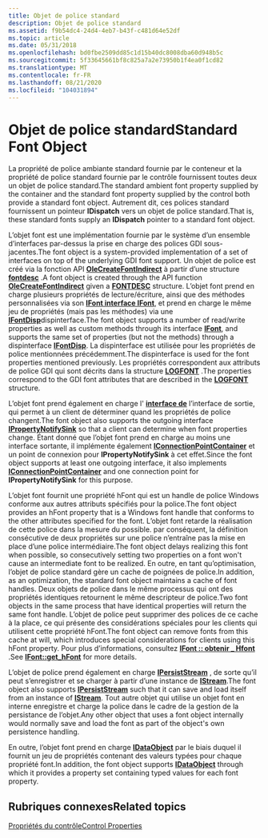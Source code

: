 ```yaml
---
title: Objet de police standard
description: Objet de police standard
ms.assetid: f9b54dc4-24d4-4eb7-b43f-c481d64e52df
ms.topic: article
ms.date: 05/31/2018
ms.openlocfilehash: bd0fbe2509dd85c1d15b40dc8008dba60d948b5c
ms.sourcegitcommit: 5f33645661bf8c825a7a2e73950b1f4ea0f1cd82
ms.translationtype: MT
ms.contentlocale: fr-FR
ms.lasthandoff: 08/21/2020
ms.locfileid: "104031894"
---
```

# <a name="standard-font-object"></a><span data-ttu-id="42772-103">Objet de police standard</span><span class="sxs-lookup"><span data-stu-id="42772-103">Standard Font Object</span></span>

<span data-ttu-id="42772-104">La propriété de police ambiante standard fournie par le conteneur et la propriété de police standard fournie par le contrôle fournissent toutes deux un objet de police standard.</span><span class="sxs-lookup"><span data-stu-id="42772-104">The standard ambient font property supplied by the container and the standard font property supplied by the control both provide a standard font object.</span></span> <span data-ttu-id="42772-105">Autrement dit, ces polices standard fournissent un pointeur **IDispatch** vers un objet de police standard.</span><span class="sxs-lookup"><span data-stu-id="42772-105">That is, these standard fonts supply an **IDispatch** pointer to a standard font object.</span></span>

<span data-ttu-id="42772-106">L’objet font est une implémentation fournie par le système d’un ensemble d’interfaces par-dessus la prise en charge des polices GDI sous-jacentes.</span><span class="sxs-lookup"><span data-stu-id="42772-106">The font object is a system-provided implementation of a set of interfaces on top of the underlying GDI font support.</span></span> <span data-ttu-id="42772-107">Un objet de police est créé via la fonction API [**OleCreateFontIndirect**](/windows/desktop/api/OleCtl/nf-olectl-olecreatefontindirect) à partir d’une structure [**fontdesc**](/windows/win32/api/olectl/ns-olectl-fontdesc) .</span><span class="sxs-lookup"><span data-stu-id="42772-107">A font object is created through the API function [**OleCreateFontIndirect**](/windows/desktop/api/OleCtl/nf-olectl-olecreatefontindirect) given a [**FONTDESC**](/windows/win32/api/olectl/ns-olectl-fontdesc) structure.</span></span> <span data-ttu-id="42772-108">L’objet font prend en charge plusieurs propriétés de lecture/écriture, ainsi que des méthodes personnalisées via son [**IFont interface IFont**](/windows/desktop/api/OCIdl/nn-ocidl-ifont), et prend en charge le même jeu de propriétés (mais pas les méthodes) via une [**IFontDisp**](/windows/win32/api/ocidl/nn-ocidl-ifontdisp)dispinterface.</span><span class="sxs-lookup"><span data-stu-id="42772-108">The font object supports a number of read/write properties as well as custom methods through its interface [**IFont**](/windows/desktop/api/OCIdl/nn-ocidl-ifont), and supports the same set of properties (but not the methods) through a dispinterface [**IFontDisp**](/windows/win32/api/ocidl/nn-ocidl-ifontdisp).</span></span> <span data-ttu-id="42772-109">La dispinterface est utilisée pour les propriétés de police mentionnées précédemment.</span><span class="sxs-lookup"><span data-stu-id="42772-109">The dispinterface is used for the font properties mentioned previously.</span></span> <span data-ttu-id="42772-110">Les propriétés correspondent aux attributs de police GDI qui sont décrits dans la structure [**LOGFONT**](/windows/win32/api/dimm/ns-dimm-logfonta) .</span><span class="sxs-lookup"><span data-stu-id="42772-110">The properties correspond to the GDI font attributes that are described in the [**LOGFONT**](/windows/win32/api/dimm/ns-dimm-logfonta) structure.</span></span>

<span data-ttu-id="42772-111">L’objet font prend également en charge l' [**interface de**](/windows/desktop/api/OCIdl/nn-ocidl-ipropertynotifysink) l’interface de sortie, qui permet à un client de déterminer quand les propriétés de police changent.</span><span class="sxs-lookup"><span data-stu-id="42772-111">The font object also supports the outgoing interface [**IPropertyNotifySink**](/windows/desktop/api/OCIdl/nn-ocidl-ipropertynotifysink) so that a client can determine when font properties change.</span></span> <span data-ttu-id="42772-112">Étant donné que l’objet font prend en charge au moins une interface sortante, il implémente également [**IConnectionPointContainer**](/windows/desktop/api/OCIdl/nn-ocidl-iconnectionpointcontainer) et un point de connexion pour **IPropertyNotifySink** à cet effet.</span><span class="sxs-lookup"><span data-stu-id="42772-112">Since the font object supports at least one outgoing interface, it also implements [**IConnectionPointContainer**](/windows/desktop/api/OCIdl/nn-ocidl-iconnectionpointcontainer) and one connection point for **IPropertyNotifySink** for this purpose.</span></span>

<span data-ttu-id="42772-113">L’objet font fournit une propriété hFont qui est un handle de police Windows conforme aux autres attributs spécifiés pour la police.</span><span class="sxs-lookup"><span data-stu-id="42772-113">The font object provides an hFont property that is a Windows font handle that conforms to the other attributes specified for the font.</span></span> <span data-ttu-id="42772-114">L’objet font retarde la réalisation de cette police dans la mesure du possible. par conséquent, la définition consécutive de deux propriétés sur une police n’entraîne pas la mise en place d’une police intermédiaire.</span><span class="sxs-lookup"><span data-stu-id="42772-114">The font object delays realizing this font when possible, so consecutively setting two properties on a font won't cause an intermediate font to be realized.</span></span> <span data-ttu-id="42772-115">En outre, en tant qu’optimisation, l’objet de police standard gère un cache de poignées de police.</span><span class="sxs-lookup"><span data-stu-id="42772-115">In addition, as an optimization, the standard font object maintains a cache of font handles.</span></span> <span data-ttu-id="42772-116">Deux objets de police dans le même processus qui ont des propriétés identiques retournent le même descripteur de police.</span><span class="sxs-lookup"><span data-stu-id="42772-116">Two font objects in the same process that have identical properties will return the same font handle.</span></span> <span data-ttu-id="42772-117">L’objet de police peut supprimer des polices de ce cache à la place, ce qui présente des considérations spéciales pour les clients qui utilisent cette propriété hFont.</span><span class="sxs-lookup"><span data-stu-id="42772-117">The font object can remove fonts from this cache at will, which introduces special considerations for clients using this hFont property.</span></span> <span data-ttu-id="42772-118">Pour plus d’informations, consultez [**IFont :: obtenir \_ Hfont**](/windows/desktop/api/OCIdl/nf-ocidl-ifont-get_hfont) .</span><span class="sxs-lookup"><span data-stu-id="42772-118">See [**IFont::get\_hFont**](/windows/desktop/api/OCIdl/nf-ocidl-ifont-get_hfont) for more details.</span></span>

<span data-ttu-id="42772-119">L’objet de police prend également en charge [**IPersistStream**](/windows/desktop/api/ObjIdl/nn-objidl-ipersiststream) , de sorte qu’il peut s’enregistrer et se charger à partir d’une instance de [**IStream**](/windows/desktop/api/objidl/nn-objidl-istream).</span><span class="sxs-lookup"><span data-stu-id="42772-119">The font object also supports [**IPersistStream**](/windows/desktop/api/ObjIdl/nn-objidl-ipersiststream) such that it can save and load itself from an instance of [**IStream**](/windows/desktop/api/objidl/nn-objidl-istream).</span></span> <span data-ttu-id="42772-120">Tout autre objet qui utilise un objet font en interne enregistre et charge la police dans le cadre de la gestion de la persistance de l’objet.</span><span class="sxs-lookup"><span data-stu-id="42772-120">Any other object that uses a font object internally would normally save and load the font as part of the object's own persistence handling.</span></span>

<span data-ttu-id="42772-121">En outre, l’objet font prend en charge [**IDataObject**](/windows/desktop/api/ObjIdl/nn-objidl-idataobject) par le biais duquel il fournit un jeu de propriétés contenant des valeurs typées pour chaque propriété font.</span><span class="sxs-lookup"><span data-stu-id="42772-121">In addition, the font object supports [**IDataObject**](/windows/desktop/api/ObjIdl/nn-objidl-idataobject) through which it provides a property set containing typed values for each font property.</span></span>

## <a name="related-topics"></a><span data-ttu-id="42772-122">Rubriques connexes</span><span class="sxs-lookup"><span data-stu-id="42772-122">Related topics</span></span>

<dl> <dt>

[<span data-ttu-id="42772-123">Propriétés du contrôle</span><span class="sxs-lookup"><span data-stu-id="42772-123">Control Properties</span></span>](control-properties.md)
</dt> </dl>

 

 
